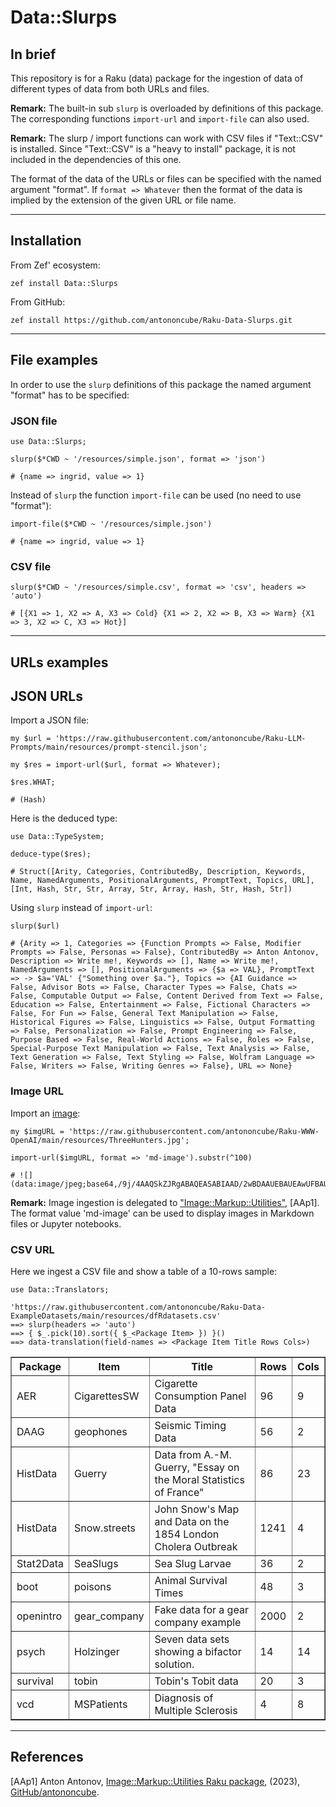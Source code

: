 # Data::Slurps

## In brief

This repository is for a Raku (data) package for the ingestion of data of different types of data
from both URLs and files.

**Remark:** The built-in sub `slurp` is overloaded by definitions of this package.
The corresponding functions `import-url` and `import-file` can also used.

**Remark:** The slurp / import functions can work with CSV files if "Text::CSV" is installed.
Since "Text::CSV" is a "heavy to install" package, it is not included in the dependencies of this one.

The format of the data of the URLs or files can be specified with the named argument "format".
If `format => Whatever` then the format of the data is implied by the extension of the given URL or file name. 

----

## Installation

From Zef' ecosystem:

```
zef install Data::Slurps
```

From GitHub:

```
zef install https://github.com/antononcube/Raku-Data-Slurps.git
```

-----

## File examples

In order to use the `slurp` definitions of this package the named argument "format" 
has to be specified:  

### JSON file

```perl6
use Data::Slurps;

slurp($*CWD ~ '/resources/simple.json', format => 'json')
```
```
# {name => ingrid, value => 1}
```

Instead of `slurp` the function `import-file` can be used (no need to use "format"):

```perl6
import-file($*CWD ~ '/resources/simple.json')
```
```
# {name => ingrid, value => 1}
```

### CSV file

```perl6
slurp($*CWD ~ '/resources/simple.csv', format => 'csv', headers => 'auto')
```
```
# [{X1 => 1, X2 => A, X3 => Cold} {X1 => 2, X2 => B, X3 => Warm} {X1 => 3, X2 => C, X3 => Hot}]
```

-----

## URLs examples

## JSON URLs

Import a JSON file:

```perl6
my $url = 'https://raw.githubusercontent.com/antononcube/Raku-LLM-Prompts/main/resources/prompt-stencil.json';

my $res = import-url($url, format => Whatever);

$res.WHAT;
```
```
# (Hash)
```

Here is the deduced type:

```perl6
use Data::TypeSystem;

deduce-type($res);
```
```
# Struct([Arity, Categories, ContributedBy, Description, Keywords, Name, NamedArguments, PositionalArguments, PromptText, Topics, URL], [Int, Hash, Str, Str, Array, Str, Array, Hash, Str, Hash, Str])
```

Using `slurp` instead of `import-url`:

```perl6
slurp($url)
```
```
# {Arity => 1, Categories => {Function Prompts => False, Modifier Prompts => False, Personas => False}, ContributedBy => Anton Antonov, Description => Write me!, Keywords => [], Name => Write me!, NamedArguments => [], PositionalArguments => {$a => VAL}, PromptText => -> $a='VAL' {"Something over $a."}, Topics => {AI Guidance => False, Advisor Bots => False, Character Types => False, Chats => False, Computable Output => False, Content Derived from Text => False, Education => False, Entertainment => False, Fictional Characters => False, For Fun => False, General Text Manipulation => False, Historical Figures => False, Linguistics => False, Output Formatting => False, Personalization => False, Prompt Engineering => False, Purpose Based => False, Real-World Actions => False, Roles => False, Special-Purpose Text Manipulation => False, Text Analysis => False, Text Generation => False, Text Styling => False, Wolfram Language => False, Writers => False, Writing Genres => False}, URL => None}
```

### Image URL

Import an [image](https://raw.githubusercontent.com/antononcube/Raku-WWW-OpenAI/main/resources/ThreeHunters.jpg):

```perl6
my $imgURL = 'https://raw.githubusercontent.com/antononcube/Raku-WWW-OpenAI/main/resources/ThreeHunters.jpg';

import-url($imgURL, format => 'md-image').substr(^100)
```
```
# ![](data:image/jpeg;base64,/9j/4AAQSkZJRgABAQEASABIAAD/2wBDAAUEBAUEAwUFBAUGBgUGCA4JCAcHCBEMDQoOFBEVF
```

**Remark:** Image ingestion is delegated to 
["Image::Markup::Utilities"](https://raku.land/zef:antononcube/Image::Markup::Utilities), [AAp1].
The format value 'md-image' can be used to display images in Markdown files or Jupyter notebooks.

### CSV URL

Here we ingest a CSV file and show a table of a 10-rows sample:

```perl6, results=asis
use Data::Translators;

'https://raw.githubusercontent.com/antononcube/Raku-Data-ExampleDatasets/main/resources/dfRdatasets.csv'
==> slurp(headers => 'auto') 
==> { $_.pick(10).sort({ $_<Package Item> }) }()
==> data-translation(field-names => <Package Item Title Rows Cols>)
```
<table border="1"><thead><tr><th>Package</th><th>Item</th><th>Title</th><th>Rows</th><th>Cols</th></tr></thead><tbody><tr><td>AER</td><td>CigarettesSW</td><td>Cigarette Consumption Panel Data</td><td>96</td><td>9</td></tr><tr><td>DAAG</td><td>geophones</td><td>Seismic Timing Data</td><td>56</td><td>2</td></tr><tr><td>HistData</td><td>Guerry</td><td>Data from A.-M. Guerry, &quot;Essay on the Moral Statistics of France&quot;</td><td>86</td><td>23</td></tr><tr><td>HistData</td><td>Snow.streets</td><td>John Snow&#39;s Map and Data on the 1854 London Cholera Outbreak</td><td>1241</td><td>4</td></tr><tr><td>Stat2Data</td><td>SeaSlugs</td><td>Sea Slug Larvae</td><td>36</td><td>2</td></tr><tr><td>boot</td><td>poisons</td><td>Animal Survival Times</td><td>48</td><td>3</td></tr><tr><td>openintro</td><td>gear_company</td><td>Fake data for a gear company example</td><td>2000</td><td>2</td></tr><tr><td>psych</td><td>Holzinger</td><td>Seven data sets showing a bifactor solution.</td><td>14</td><td>14</td></tr><tr><td>survival</td><td>tobin</td><td>Tobin&#39;s Tobit data</td><td>20</td><td>3</td></tr><tr><td>vcd</td><td>MSPatients</td><td>Diagnosis of Multiple Sclerosis</td><td>4</td><td>8</td></tr></tbody></table>


----- 

## References

[AAp1] Anton Antonov,
[Image::Markup::Utilities Raku package](https://github.com/antononcube/Raku-Image-Markup-Utilities),
(2023),
[GitHub/antononcube](https://github.com/antononcube).